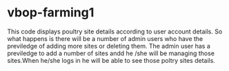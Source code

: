 # vbop-farming1
This code displays poultry site details according to user account details. So what happens is there will be a number of admin users who have the previledge of adding more sites or deleting them. The admin user has a previledge to add a number of sites andd he /she will be managing those sites.When he/she logs in he  will be able to see those poltry sites details.
